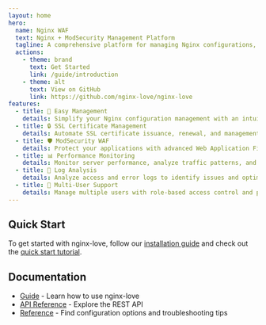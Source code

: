 ```yaml
---
layout: home
hero:
  name: Nginx WAF
  text: Nginx + ModSecurity Management Platform
  tagline: A comprehensive platform for managing Nginx configurations, SSL certificates, and ModSecurity rules
  actions:
    - theme: brand
      text: Get Started
      link: /guide/introduction
    - theme: alt
      text: View on GitHub
      link: https://github.com/nginx-love/nginx-love
features:
  - title: 🚀 Easy Management
    details: Simplify your Nginx configuration management with an intuitive web interface
  - title: 🔒 SSL Certificate Management
    details: Automate SSL certificate issuance, renewal, and management with Let's Encrypt integration
  - title: 🛡️ ModSecurity WAF
    details: Protect your applications with advanced Web Application Firewall rules and monitoring
  - title: 📊 Performance Monitoring
    details: Monitor server performance, analyze traffic patterns, and optimize your setup
  - title: 📝 Log Analysis
    details: Analyze access and error logs to identify issues and optimize performance
  - title: 👥 Multi-User Support
    details: Manage multiple users with role-based access control and permissions
---
```


## Quick Start

To get started with nginx-love, follow our [installation guide](/guide/installation) and check out the [quick start tutorial](/guide/quick-start).

## Documentation

- [Guide](/guide/introduction) - Learn how to use nginx-love
- [API Reference](/api/auth) - Explore the REST API
- [Reference](/reference/configuration) - Find configuration options and troubleshooting tips